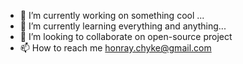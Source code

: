 
- 👀 I’m currently working on something cool ...
- 🌱 I’m currently learning everything and anything...
- 💞️ I’m looking to collaborate on open-source project
- 📫 How to reach me honray.chyke@gmail.com

<!---
HONRAY001/HONRAY001 is a ✨ special ✨ repository because its `README.md` (this file) appears on your GitHub profile.
You can click the Preview link to take a look at your changes.
--->
